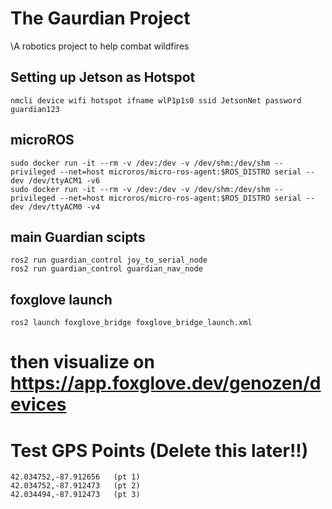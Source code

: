 # The Gaurdian Project
\A robotics project to help combat wildfires


## Setting up Jetson as Hotspot
`nmcli device wifi hotspot ifname wlP1p1s0 ssid JetsonNet password guardian123`

## microROS
```
sudo docker run -it --rm -v /dev:/dev -v /dev/shm:/dev/shm --privileged --net=host microros/micro-ros-agent:$ROS_DISTRO serial --dev /dev/ttyACM1 -v6
sudo docker run -it --rm -v /dev:/dev -v /dev/shm:/dev/shm --privileged --net=host microros/micro-ros-agent:$ROS_DISTRO serial --dev /dev/ttyACM0 -v4
```

## main Guardian scipts
```
ros2 run guardian_control joy_to_serial_node
ros2 run guardian_control guardian_nav_node 
```

## foxglove launch
`ros2 launch foxglove_bridge foxglove_bridge_launch.xml`
# then visualize on https://app.foxglove.dev/genozen/devices


# Test GPS Points (Delete this later!!)
```
42.034752,-87.912656   (pt 1)
42.034752,-87.912473   (pt 2)
42.034494,-87.912473   (pt 3)
```
